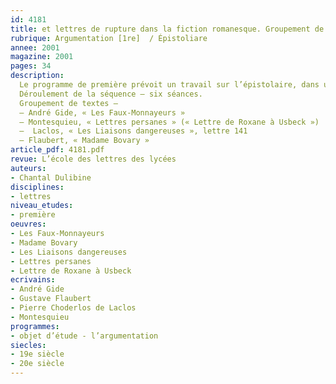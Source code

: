 ```yaml
---
id: 4181
title: et lettres de rupture dans la fiction romanesque. Groupement de textes (séquence)
rubrique: Argumentation [1re]  / Épistoliare
annee: 2001
magazine: 2001
pages: 34
description: 
  Le programme de première prévoit un travail sur l’épistolaire, dans une perspective argumentative et esthétique. La séquence proposée ici s’inscrit en début d’année, et ce pour plusieurs raisons. La lettre (de fiction) est un écrit généralement court, qui offre un champ très commode aux révisions initiales sur les données de la communication et de l’énonciation ; c’est, d’autre part, un objet textuel autonome, et la clôture du texte se prête particulièrement à l’entraînement au commentaire (écrit et oral) ; de plus, elle représente un fragment brillant qui incite fortement à la lecture de l’œuvre dont elle est extraite ; enfin, la thématique choisie, la rupture, est, par son caractère dramatique, un moyen de dynamiser le début de l’année.
  Déroulement de la séquence – six séances.
  Groupement de textes – 
  – André Gide, « Les Faux-Monnayeurs »
  – Montesquieu, « Lettres persanes » (« Lettre de Roxane à Usbeck »)
  –  Laclos, « Les Liaisons dangereuses », lettre 141
  – Flaubert, « Madame Bovary »
article_pdf: 4181.pdf
revue: L’école des lettres des lycées
auteurs:
- Chantal Dulibine
disciplines:
- lettres
niveau_etudes:
- première
oeuvres:
- Les Faux-Monnayeurs
- Madame Bovary
- Les Liaisons dangereuses
- Lettres persanes
- Lettre de Roxane à Usbeck
ecrivains:
- André Gide
- Gustave Flaubert
- Pierre Choderlos de Laclos
- Montesquieu
programmes:
- objet d’étude - l’argumentation
siecles:
- 19e siècle
- 20e siècle
---
```

